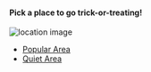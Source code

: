 #### Pick a place to go trick-or-treating!

![location image](images/location.jpg)



* [Popular Area](popular.md)
* [Quiet Area](quiet.md)